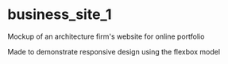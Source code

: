 # business_site_1
Mockup of an architecture firm's website for online portfolio

Made to demonstrate responsive design using the flexbox model
